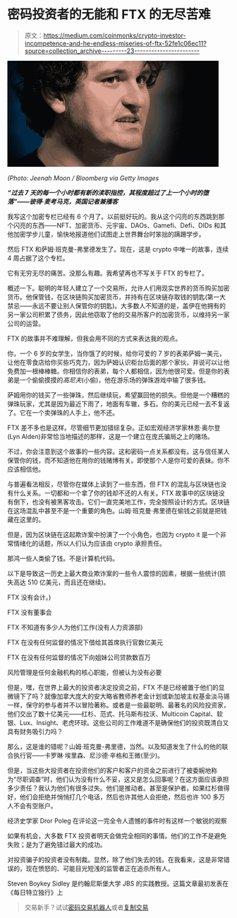 # 密码投资者的无能和 FTX 的无尽苦难

> 原文：<https://medium.com/coinmonks/crypto-investor-incompetence-and-he-endless-miseries-of-ftx-52fe1c06ec11?source=collection_archive---------23----------------------->

![](img/5da122f30e57323987bd8e7339c9962d.png)

*(Photo: Jeenah Moon / Bloomberg via Getty Images*

***“过去 7 天的每一个小时都有新的渎职指控，其程度超过了上一个小时的堕落”——彼得·麦考马克，英国记者兼播客***

我写这个加密专栏已经有 6 个月了。以前挺好玩的。我从这个闪亮的东西跳到那个闪亮的东西——NFT、加密货币、元宇宙、DAOs、Gamefi、Defi、DIDs 和其他加密学步儿童，愉快地报道他们试图走上世界舞台时笨拙的蹒跚学步。

然后 FTX 和萨姆·班克曼-弗里德发生了。现在，这是 crypto 中唯一的故事，连续 4 周占据了这个专栏。

它有无穷无尽的痛苦。没那么有趣。我希望再也不写关于 FTX 的专栏了。

概述一下。聪明的年轻人建立了一个交易所，允许人们用现实世界的货币购买加密货币。他保管钱，在区块链购买加密货币，并持有在区块链存取钱的钥匙(第一大禁忌——永远不要让别人保管你的钥匙)。大多数人不知道的是，盖伊在他拥有的另一家公司积累了债务，因此他窃取了他的交易所客户的加密货币，以维持另一家公司的运营。

FTX 的故事并不难理解，但我会用不同的方式来表达我的观点。

你，一个 6 岁的女学生，当你饿了的时候，给你可爱的 7 岁的表弟萨姆一美元，让他在零食店给你买些巧克力，因为萨姆认识柜台后面的那个家伙，并说可以让他免费加一根棒棒糖。你相信你的表弟，每个人都相信，因为他很可爱。但是你的表弟是一个偷偷摸摸的*高尼夫*(小偷)，他在游乐场的弹珠游戏中输了很多钱。

萨姆用你的钱买了一些弹珠，然后继续玩，希望赢回他的损失。但他是一个糟糕的弹珠玩家，尤其是因为最近下雨了，地面有车辙，多石。你的美元已经一去不复返了。它在一个卖弹珠的人手上，他不还。

FTX 差不多也是这样。尽管细节更加错综复杂。正如宏观经济学家林恩·奥尔登(Lyn Alden)非常恰当地描述的那样，这是一个建立在庞氏骗局之上的赌场。

不过，你会注意到这个故事的一些内容。这和密码一点关系都没有。这与信任某人保管你的钱，而不知道他在用你的钱赌博有关。即使那个人是你可爱的表妹。你不应该相信他。

与普遍看法相反，尽管你在媒体上读到了一些东西，但 FTX 的混乱与区块链也没有什么关系。一切都和一个拿了你的钱却不还的人有关。FTX 故事中的区块链没有倒下，也没有被黑客攻击。它们一直完美地工作，完全按照设计的方式。区块链在这场混乱中甚至不是一个重要的角色。山姆·班克曼·弗里德在偷钱之前就是把钱藏在这里的。

但是，因为区块链在这起欺诈案中扮演了一个小角色，也因为 crypto it 是一个非常情绪化的话题，所以人们认为应该由 crypto 承担责任。

那鸿一些人类偷了钱。不是计算机代码。

以下是导致这一历史上最大商业欺诈案的一些令人震惊的因素，根据一些统计(损失高达 510 亿美元，而且还在继续)。

FTX 没有会计。)

FTX 没有董事会

FTX 不知道有多少人为他们工作(没有人力资源部)

FTX 在没有任何监督的情况下借给其首席执行官数亿美元

FTX 在没有任何监督的情况下向姐妹公司贷款数百万

风险管理是任何金融机构的核心职能，但被认为没有必要

但是，嘿，在世界上最大的投资者决定投资之前，FTX 不是已经被置于他们的显微镜下了吗？就像加拿大庞大的安大略省教师养老金计划或新加坡主权基金淡马锡一样，保守的参与者并不以冒险著称。或者是一些最聪明、最著名的风险投资家，他们交出了数十亿美元——红杉、范式、托马斯布拉沃、Multicoin Capital、软银、Lux、Insight、老虎环球。这些公司的工作难道不是确保他们的投资既清白又具有财务吸引力吗？

那么，这是谁的错呢？山姆·班克曼-弗里德，当然。以及知道发生了什么的他的联合执行官——卡罗琳·埃里森、尼沙德·辛格和王微(至少)。

但是，当这些大投资者在投资他们的客户和客户的资金之前进行了被委婉地称为“尽职调查”时，他们认为没有什么不妥，这又是怎么回事呢？在这方面应该承担多少责任？我认为他们有很多过失。他们是推动者。甚至是保护者。如果红杉做得好，他们会拒绝并悄悄打几个电话，然后也许其他人会拒绝，然后也许 100 多万人不会有空账户。

经济史学家 Dror Poleg 在评论这一完全令人遗憾的事件时有这样一个敏锐的观察

如果有机会，大多数 FTX 投资者明天会做完全相同的事情。他们的工作不是避免失败；是为了避免错过最大的成功。

对投资骗子的投资者没有制裁。显然，除了他们失去的钱。在我看来，这是非常错误的，现在愤怒的、可能目光短浅的监管者正在追杀所有人。

Steven Boykey Sidley 是约翰尼斯堡大学 JBS 的实践教授。这篇文章最初发表在《每日特立独行》上

> 交易新手？试试[密码交易机器人](/coinmonks/crypto-trading-bot-c2ffce8acb2a)或者[复制交易](/coinmonks/top-10-crypto-copy-trading-platforms-for-beginners-d0c37c7d698c)